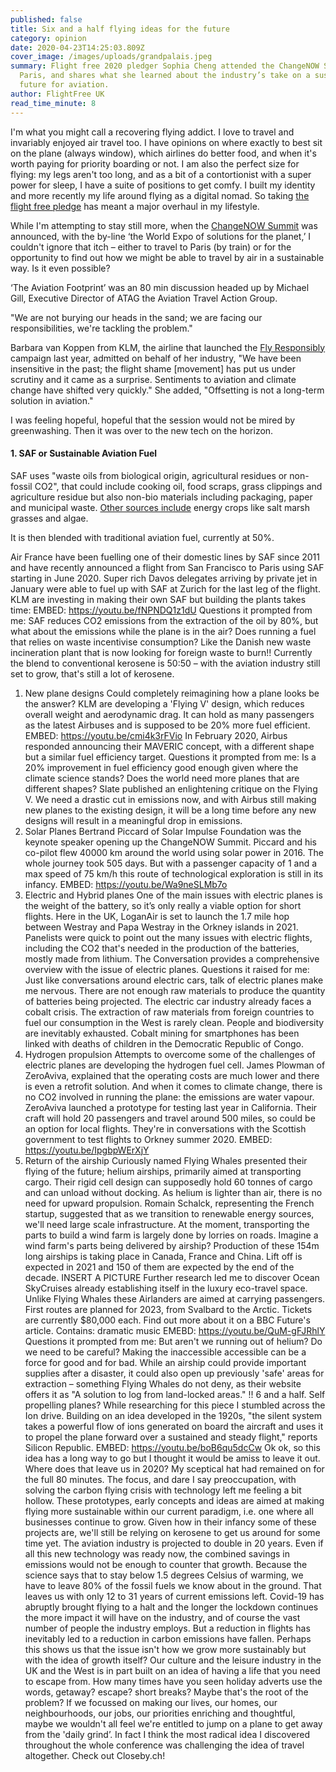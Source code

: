 ```yaml
---
published: false
title: Six and a half flying ideas for the future
category: opinion
date: 2020-04-23T14:25:03.809Z
cover_image: /images/uploads/grandpalais.jpeg
summary: Flight free 2020 pledger Sophia Cheng attended the ChangeNOW Summit in
  Paris, and shares what she learned about the industry’s take on a sustainable
  future for aviation.
author: FlightFree UK
read_time_minute: 8
---
```

I'm what you might call a recovering flying addict. I love to travel and invariably enjoyed air travel too. I have opinions on where exactly to best sit on the plane (always window), which airlines do better food, and when it's worth paying for priority boarding or not. I am also the perfect size for flying: my legs aren't too long, and as a bit of a contortionist with a super power for sleep, I have a suite of positions to get comfy. I built my identity and more recently my life around flying as a digital nomad. So taking [the flight free pledge](https://flightfree.co.uk) has meant a major overhaul in my lifestyle.

While I'm attempting to stay still more, when the [ChangeNOW Summit](https://www.changenow-summit.com) was announced, with the by-line ‘the World Expo of solutions for the planet,’ I couldn't ignore that itch – either to travel to Paris (by train) or for the opportunity to find out how we might be able to travel by air in a sustainable way. Is it even possible?

‘The Aviation Footprint’ was an 80 min discussion headed up by Michael Gill, Executive Director of ATAG the Aviation Travel Action Group.

"We are not burying our heads in the sand; we are facing our responsibilities, we're tackling the problem."

Barbara van Koppen from KLM, the airline that launched the [Fly Responsibly](https://flyresponsibly.klm.com/gb_en#home) campaign last year, admitted on behalf of her industry, "We have been insensitive in the past; the flight shame \[movement] has put us under scrutiny and it came as a surprise. Sentiments to aviation and climate change have shifted very quickly." She added, "Offsetting is not a long-term solution in aviation."

I was feeling hopeful, hopeful that the session would not be mired by greenwashing.
Then it was over to the new tech on the horizon.

#### 1. SAF or Sustainable Aviation Fuel 

SAF uses "waste oils from biological origin, agricultural residues or non-fossil CO2", that could include cooking oil, food scraps, grass clippings and agriculture residue but also non-bio materials including packaging, paper and municipal waste. [Other sources include](https://aviationbenefits.org/media/166152/beginners-guide-to-saf_web.pdf) energy crops like salt marsh grasses and algae.

It is then blended with traditional aviation fuel, currently at 50%.

Air France have been fuelling one of their domestic lines by SAF since 2011 and have recently announced a flight from San Francisco to Paris using SAF starting in June 2020. Super rich Davos delegates arriving by private jet in January were able to fuel up with SAF at Zurich for the last leg of the flight. KLM are investing in making their own SAF but building the plants takes time:
EMBED: https://youtu.be/fNPNDQ1z1dU
Questions it prompted from me:
SAF reduces CO2 emissions from the extraction of the oil by 80%, but what about the emissions while the plane is in the air? 
Does running a fuel that relies on waste incentivise consumption? Like the Danish new waste incineration plant that is now looking for foreign waste to burn!!
Currently the blend to conventional kerosene is 50:50 – with the aviation industry still set to grow, that's still a lot of kerosene.

1. New plane designs Could completely reimagining how a plane looks be the answer? KLM are developing a 'Flying V' design, which reduces overall weight and aerodynamic drag. It can hold as many passengers as the latest Airbuses and is supposed to be 20% more fuel efficient.
   EMBED: https://youtu.be/cmi4k3rFVio
   In February 2020, Airbus responded announcing their MAVERIC concept, with a different shape but a similar fuel efficiency target.
   Questions it prompted from me:
   Is a 20% improvement in fuel efficiency good enough given where the climate science stands?
   Does the world need more planes that are different shapes? Slate published an enlightening critique on the Flying V.
   We need a drastic cut in emissions now, and with Airbus still making new planes to the existing design, it will be a long time before any new designs will result in a meaningful drop in emissions.
2. Solar Planes Bertrand Piccard of Solar Impulse Foundation was the keynote speaker opening up the ChangeNOW Summit. Piccard and his co-pilot flew 40000 km around the world using solar power in 2016. The whole journey took 505 days.
   But with a passenger capacity of 1 and a max speed of 75 km/h this route of technological exploration is still in its infancy.
   EMBED: https://youtu.be/Wa9neSLMb7o
3. Electric and Hybrid planes One of the main issues with electric planes is the weight of the battery, so it’s only really a viable option for short flights. Here in the UK, LoganAir is set to launch the 1.7 mile hop between Westray and Papa Westray in the Orkney islands in 2021.
   Panelists were quick to point out the many issues with electric flights, including the CO2 that's needed in the production of the batteries, mostly made from lithium.
   The Conversation provides a comprehensive overview with the issue of electric planes.
   Questions it raised for me:
   Just like conversations around electric cars, talk of electric planes make me nervous. There are not enough raw materials to produce the quantity of batteries being projected. The electric car industry already faces a cobalt crisis.
   The extraction of raw materials from foreign countries to fuel our consumption in the West is rarely clean. People and biodiversity are inevitably exhausted. Cobalt mining for smartphones has been linked with deaths of children in the Democratic Republic of Congo.
4. Hydrogen propulsion Attempts to overcome some of the challenges of electric planes are developing the hydrogen fuel cell. James Plowman of ZeroAviva, explained that the operating costs are much lower and there is even a retrofit solution.
   And when it comes to climate change, there is no CO2 involved in running the plane: the emissions are water vapour. 
   ZeroAviva launched a prototype for testing last year in California. Their craft will hold 20 passengers and travel around 500 miles, so could be an option for local flights. They're in conversations with the Scottish government to test flights to Orkney summer 2020.
   EMBED: https://youtu.be/IpgbpWErXjY
5. Return of the airship Curiously named Flying Whales presented their flying of the future; helium airships, primarily aimed at transporting cargo. Their rigid cell design can supposedly hold 60 tonnes of cargo and can unload without docking. As helium is lighter than air, there is no need for upward propulsion. Romain Schalck, representing the French startup, suggested that as we transition to renewable energy sources, we'll need large scale infrastructure. At the moment, transporting the parts to build a wind farm is largely done by lorries on roads. Imagine a wind farm's parts being delivered by airship?
   Production of these 154m long airships is taking place in Canada, France and China. Lift off is expected in 2021 and 150 of them are expected by the end of the decade.
   INSERT A PICTURE
   Further research led me to discover Ocean SkyCruises already establishing itself in the luxury eco-travel space. Unlike Flying Whales these Airlanders are aimed at carrying passengers. First routes are planned for 2023, from Svalbard to the Arctic. Tickets are currently $80,000 each. Find out more about it on a BBC Future's article.
   Contains: dramatic music
   EMEBD: https://youtu.be/QuM-gFJRhlY
   Questions it prompted from me:
   But aren't we running out of helium?
   Do we need to be careful? Making the inaccessible accessible can be a force for good and for bad. While an airship could provide important supplies after a disaster, it could also open up previously 'safe' areas for extraction – something Flying Whales do not deny, as their website offers it as "A solution to log from land-locked areas." !!
   6 and a half. Self propelling planes?
   While researching for this piece I stumbled across the Ion drive. Building on an idea developed in the 1920s, "the silent system takes a powerful flow of ions generated on board the aircraft and uses it to propel the plane forward over a sustained and steady flight," reports Silicon Republic.
   EMBED: https://youtu.be/boB6qu5dcCw
   Ok ok, so this idea has a long way to go but I thought it would be amiss to leave it out.
   Where does that leave us in 2020?
   My sceptical hat had remained on for the full 80 minutes. The focus, and dare I say preoccupation, with solving the carbon flying crisis with technology left me feeling a bit hollow. 
   These prototypes, early concepts and ideas are aimed at making flying more sustainable within our current paradigm, i.e. one where all businesses continue to grow. Given how in their infancy some of these projects are, we'll still be relying on kerosene to get us around for some time yet.
   The aviation industry is projected to double in 20 years. Even if all this new technology was ready now, the combined savings in emissions would not be enough to counter that growth.
   Because the science says that to stay below 1.5 degrees Celsius of warming, we have to leave 80% of the fossil fuels we know about in the ground. That leaves us with only 12 to 31 years of current emissions left.
   Covid-19 has abruptly brought flying to a halt and the longer the lockdown continues the more impact it will have on the industry, and of course the vast number of people the industry employs. But a reduction in flights has inevitably led to a reduction in carbon emissions have fallen. Perhaps this shows us that the issue isn't how we grow more sustainably but with the idea of growth itself?
   Our culture and the leisure industry in the UK and the West is in part built on an idea of having a life that you need to escape from. How many times have you seen holiday adverts use the words, getaway? escape? short breaks?
   Maybe that's the root of the problem? If we focussed on making our lives, our homes, our neighbourhoods, our jobs, our priorities enriching and thoughtful, maybe we wouldn't all feel we're entitled to jump on a plane to get away from the 'daily grind’.
   In fact I think the most radical idea I discovered throughout the whole conference was challenging the idea of travel altogether. Check out Closeby.ch!